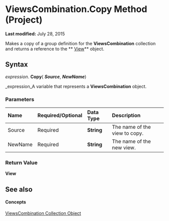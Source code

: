 
# ViewsCombination.Copy Method (Project)

 **Last modified:** July 28, 2015

Makes a copy of a group definition for the  **ViewsCombination** collection and returns a reference to the ** [View](39d793f4-2e31-d07b-a563-b213cced0c28.md)** object.

## Syntax

 _expression_. **Copy**( **_Source_**,  **_NewName_**)

 _expression_A variable that represents a  **ViewsCombination** object.


### Parameters



|**Name**|**Required/Optional**|**Data Type**|**Description**|
|:-----|:-----|:-----|:-----|
|Source|Required| **String**|The name of the view to copy.|
|NewName|Required| **String**|The name of the new view.|

### Return Value

 **View**


## See also


#### Concepts


 [ViewsCombination Collection Object](eb9549ed-d6af-29ba-0e11-74984d954f38.md)
